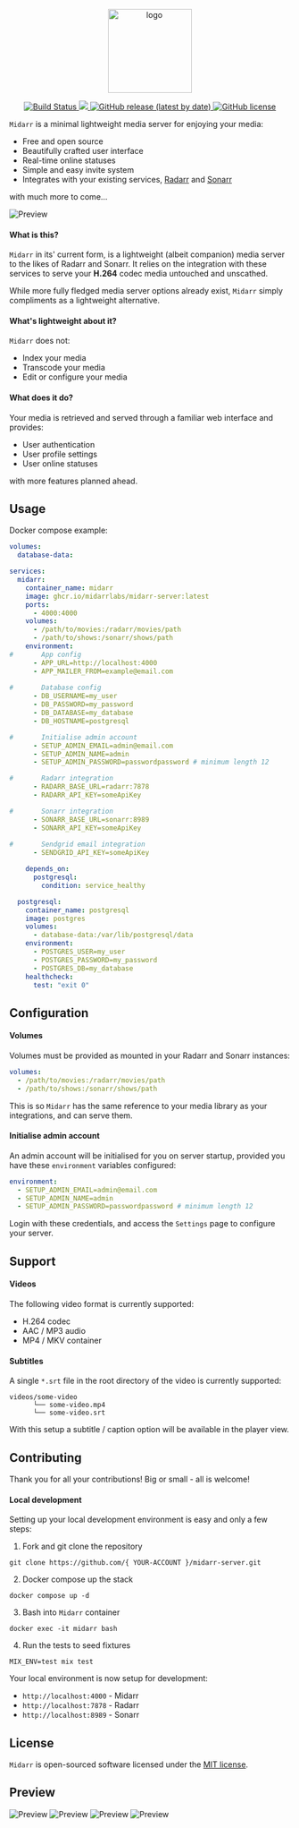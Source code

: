 <p align="center">
    <img src="priv/static/logo.svg" width="150" height="150" alt="logo">
</p>

<p align="center">
    <a href="https://github.com/midarrlabs/midarr-server/actions/workflows/master.yml">
        <img src="https://github.com/midarrlabs/midarr-server/actions/workflows/master.yml/badge.svg" alt="Build Status">
    </a>
    <a href="https://codecov.io/gh/midarrlabs/midarr-server">
        <img src="https://codecov.io/gh/midarrlabs/midarr-server/branch/master/graph/badge.svg?token=8PJVJG09RK"/>
    </a>
    <a href="https://github.com/midarrlabs/midarr-server/releases">
        <img alt="GitHub release (latest by date)" src="https://img.shields.io/github/v/release/midarrlabs/midarr-server">
    </a>
    <a href="https://github.com/midarrlabs/midarr-server/blob/master/LICENSE">
        <img alt="GitHub license" src="https://img.shields.io/github/license/midarrlabs/midarr-server">
    </a>
</p>

`Midarr` is a minimal lightweight media server for enjoying your media:

* Free and open source
* Beautifully crafted user interface
* Real-time online statuses
* Simple and easy invite system
* Integrates with your existing services, [Radarr](https://radarr.video/) and [Sonarr](https://sonarr.tv/)

with much more to come...

![Preview](docs/home-v1.15.0.png)

#### What is this?

`Midarr` in its' current form, is a lightweight (albeit companion) media server to the likes of Radarr and Sonarr. It relies on the integration with these services to serve your **H.264** codec media untouched and unscathed.

While more fully fledged media server options already exist, `Midarr` simply compliments as a lightweight alternative.

#### What's lightweight about it?

`Midarr` does not:

* Index your media
* Transcode your media
* Edit or configure your media

#### What does it do?

Your media is retrieved and served through a familiar web interface and provides:

* User authentication
* User profile settings
* User online statuses

with more features planned ahead.

## Usage

Docker compose example:

```yaml
volumes:
  database-data:

services:
  midarr:
    container_name: midarr
    image: ghcr.io/midarrlabs/midarr-server:latest
    ports:
      - 4000:4000
    volumes:
      - /path/to/movies:/radarr/movies/path
      - /path/to/shows:/sonarr/shows/path
    environment:
#       App config
      - APP_URL=http://localhost:4000
      - APP_MAILER_FROM=example@email.com
        
#       Database config
      - DB_USERNAME=my_user
      - DB_PASSWORD=my_password
      - DB_DATABASE=my_database
      - DB_HOSTNAME=postgresql

#       Initialise admin account
      - SETUP_ADMIN_EMAIL=admin@email.com
      - SETUP_ADMIN_NAME=admin
      - SETUP_ADMIN_PASSWORD=passwordpassword # minimum length 12

#       Radarr integration
      - RADARR_BASE_URL=radarr:7878
      - RADARR_API_KEY=someApiKey

#       Sonarr integration
      - SONARR_BASE_URL=sonarr:8989
      - SONARR_API_KEY=someApiKey
        
#       Sendgrid email integration
      - SENDGRID_API_KEY=someApiKey

    depends_on:
      postgresql:
        condition: service_healthy

  postgresql:
    container_name: postgresql
    image: postgres
    volumes:
      - database-data:/var/lib/postgresql/data
    environment:
      - POSTGRES_USER=my_user
      - POSTGRES_PASSWORD=my_password
      - POSTGRES_DB=my_database
    healthcheck:
      test: "exit 0"
```

## Configuration

#### Volumes

Volumes must be provided as mounted in your Radarr and Sonarr instances:

```yaml
volumes:
  - /path/to/movies:/radarr/movies/path
  - /path/to/shows:/sonarr/shows/path
```
This is so `Midarr` has the same reference to your media library as your integrations, and can serve them.

#### Initialise admin account

An admin account will be initialised for you on server startup, provided you have these `environment` variables configured:

```yaml
environment:
  - SETUP_ADMIN_EMAIL=admin@email.com
  - SETUP_ADMIN_NAME=admin
  - SETUP_ADMIN_PASSWORD=passwordpassword # minimum length 12
```
Login with these credentials, and access the `Settings` page to configure your server.

## Support

#### Videos

The following video format is currently supported:

* H.264 codec
* AAC / MP3 audio
* MP4 / MKV container

#### Subtitles

A single `*.srt` file in the root directory of the video is currently supported:

```
videos/some-video
      └── some-video.mp4
      └── some-video.srt
```
With this setup a subtitle / caption option will be available in the player view.

## Contributing

Thank you for all your contributions! Big or small - all is welcome!

#### Local development

Setting up your local development environment is easy and only a few steps:

1. Fork and git clone the repository

```shell
git clone https://github.com/{ YOUR-ACCOUNT }/midarr-server.git
```

2. Docker compose up the stack

```shell
docker compose up -d
```

3. Bash into `Midarr` container

```shell
docker exec -it midarr bash
```

4. Run the tests to seed fixtures

```shell
MIX_ENV=test mix test
```

Your local environment is now setup for development:
- `http://localhost:4000` - Midarr
- `http://localhost:7878` - Radarr
- `http://localhost:8989` - Sonarr

## License

`Midarr` is open-sourced software licensed under the [MIT license](LICENSE).

## Preview

![Preview](docs/login-v1.4.0.png)
![Preview](docs/online-v1.6.1.png)
![Preview](docs/movie-v1.15.0.png)
![Preview](docs/player-v1.15.0.png)
